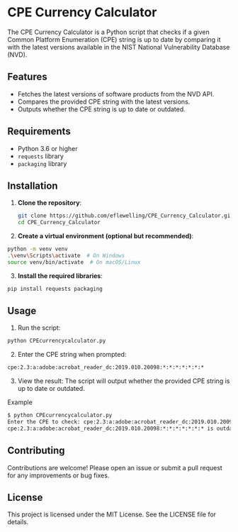 # CPE Currency Calculator

The CPE Currency Calculator is a Python script that checks if a given Common Platform Enumeration (CPE) string is up to date by comparing it with the latest versions available in the NIST National Vulnerability Database (NVD).

## Features

- Fetches the latest versions of software products from the NVD API.
- Compares the provided CPE string with the latest versions.
- Outputs whether the CPE string is up to date or outdated.

## Requirements

- Python 3.6 or higher
- `requests` library
- `packaging` library

## Installation

1. **Clone the repository**:
   ```sh
   git clone https://github.com/eflewelling/CPE_Currency_Calculator.git
   cd CPE_Currency_Calculator

2. **Create a virtual environment (optional but recommended)**:
 ```sh
python -m venv venv
.\venv\Scripts\activate  # On Windows
source venv/bin/activate  # On macOS/Linux
```

3. **Install the required libraries**:
```sh
pip install requests packaging
```

## Usage
1. Run the script:
```sh
python CPEcurrencycalculator.py
```

2. Enter the CPE string when prompted:
```sh
cpe:2.3:a:adobe:acrobat_reader_dc:2019.010.20098:*:*:*:*:*:*:*
```

3. View the result: The script will output whether the provided CPE string is up to date or outdated.

Example
```sh
$ python CPEcurrencycalculator.py
Enter the CPE to check: cpe:2.3:a:adobe:acrobat_reader_dc:2019.010.20098:*:*:*:*:*:*:*
cpe:2.3:a:adobe:acrobat_reader_dc:2019.010.20098:*:*:*:*:*:*:* is outdated. Latest version is 2021.001.20145.
```

## Contributing
Contributions are welcome! Please open an issue or submit a pull request for any improvements or bug fixes.

## License
This project is licensed under the MIT License. See the LICENSE file for details.
